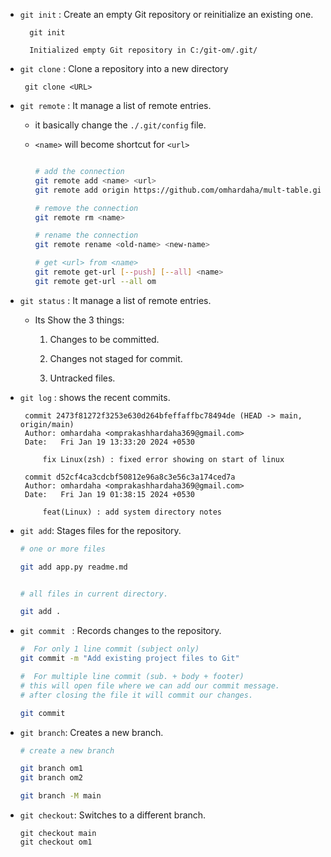 - `git init` : Create an empty Git repository or reinitialize an existing one.

  ```
    git init

    Initialized empty Git repository in C:/git-om/.git/

  ```

- `git clone` : Clone a repository into a new directory
   ```
    git clone <URL>
   ```

- `git remote` : It manage a list of remote entries.
  
  - it basically change the `./.git/config` file.
  - `<name>` will become shortcut for `<url>`

    ```bash

    # add the connection
    git remote add <name> <url>
    git remote add origin https://github.com/omhardaha/mult-table.git

    # remove the connection
    git remote rm <name>

    # rename the connection
    git remote rename <old-name> <new-name>
    
    # get <url> from <name>
    git remote get-url [--push] [--all] <name>
    git remote get-url --all om
    ```

- `git status` : It manage a list of remote entries.
    - Its Show the 3 things:

        1. Changes to be committed.

        2. Changes not staged for commit.

        3. Untracked files.


- `git log` : shows the recent commits.
   ```   
    commit 2473f81272f3253e630d264bfeffaffbc78494de (HEAD -> main, origin/main)
    Author: omhardaha <omprakashhardaha369@gmail.com>
    Date:   Fri Jan 19 13:33:20 2024 +0530

        fix Linux(zsh) : fixed error showing on start of linux

    commit d52cf4ca3cdcbf50812e96a8c3e56c3a174ced7a
    Author: omhardaha <omprakashhardaha369@gmail.com>
    Date:   Fri Jan 19 01:38:15 2024 +0530

        feat(Linux) : add system directory notes
   ```
- `git add`: Stages files for  the repository.

  ```bash
  # one or more files

  git add app.py readme.md


  # all files in current directory.

  git add .
  ```

- `git commit ` : Records changes to the repository.

  ```bash
  #  For only 1 line commit (subject only)
  git commit -m "Add existing project files to Git"

  #  For multiple line commit (sub. + body + footer)
  # this will open file where we can add our commit message.
  # after closing the file it will commit our changes.

  git commit
  ```

- `git branch`: Creates a new branch.

    ```bash
    # create a new branch

    git branch om1
    git branch om2

    git branch -M main
    ```

- `git checkout`: Switches to a different branch.

    ```
    git checkout main
    git checkout om1
    ```